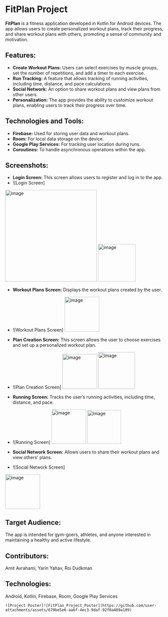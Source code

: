 # FitPlan Project

**FitPlan** is a fitness application developed in Kotlin for Android devices. The app allows users to create personalized workout plans, track their progress, and share workout plans with others, promoting a sense of community and motivation.

## Features:
- **Create Workout Plans:** Users can select exercises by muscle groups, set the number of repetitions, and add a timer to each exercise.
- **Run Tracking:** A feature that allows tracking of running activities, including time, distance, and pace calculations.
- **Social Network:** An option to share workout plans and view plans from other users.
- **Personalization:** The app provides the ability to customize workout plans, enabling users to track their progress over time.

## Technologies and Tools:
- **Firebase:** Used for storing user data and workout plans.
- **Room:** For local data storage on the device.
- **Google Play Services:** For tracking user location during runs.
- **Coroutines:** To handle asynchronous operations within the app.

## Screenshots:
- **Login Screen:** This screen allows users to register and log in to the app.
- ![Login Screen]
 <img width="290" alt="image" src="https://github.com/user-attachments/assets/5daeb31a-3880-4091-a802-f879e806bae4">
<img width="119" alt="image" src="https://github.com/user-attachments/assets/57460a78-4409-4db0-b419-b17eb412044c">


- **Workout Plans Screen:** Displays the workout plans created by the user.
- ![Workout Plans Screen]
  <img width="110" alt="image" src="https://github.com/user-attachments/assets/d681a42d-37a5-4c0a-9841-5de8f70e1c93">


- **Plan Creation Screen:** This screen allows the user to choose exercises and set up a personalized workout plan.
- ![Plan Creation Screen]
   <img width="110" alt="image" src="https://github.com/user-attachments/assets/63523e2a-4e3d-4bd2-ba6b-e942a0ceedbf">
    <img width="116" alt="image" src="https://github.com/user-attachments/assets/4963295d-0caa-426a-b621-66b56a9a7110">

- **Running Screen:** Tracks the user’s running activities, including time, distance, and pace.
- ![Running Screen]
   <img width="109" alt="image" src="https://github.com/user-attachments/assets/8687bc0a-ce98-421b-840c-4f9d7e3c4b52">
    <img width="107" alt="image" src="https://github.com/user-attachments/assets/4baace46-173b-4498-a744-b6e0390d9642">

- **Social Network Screen:** Allows users to share their workout plans and view others' plans.
- ![Social Network Screen]
 <img width="110" alt="image" src="https://github.com/user-attachments/assets/a0b0af75-adbf-4c54-a9d1-e1ab784295ed">

## Target Audience:
The app is intended for gym-goers, athletes, and anyone interested in maintaining a healthy and active lifestyle.


## Contributors:
Amit Avrahami, Yarin Yahav, Roi Dudkman

## Technologies:
Android, Kotlin, Firebase, Room, Google Play Services

    ![Project Poster]![FitPlan_Project_Poster](https://github.com/user-attachments/assets/679be5e6-aa6f-4ec3-9daf-92f0a489a109)

